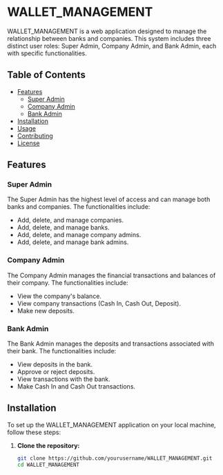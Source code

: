 # WALLET_MANAGEMENT

WALLET_MANAGEMENT is a web application designed to manage the relationship between banks and companies. This system includes three distinct user roles: Super Admin, Company Admin, and Bank Admin, each with specific functionalities.

## Table of Contents

- [Features](#features)
  - [Super Admin](#super-admin)
  - [Company Admin](#company-admin)
  - [Bank Admin](#bank-admin)
- [Installation](#installation)
- [Usage](#usage)
- [Contributing](#contributing)
- [License](#license)

## Features

### Super Admin

The Super Admin has the highest level of access and can manage both banks and companies. The functionalities include:
- Add, delete, and manage companies.
- Add, delete, and manage banks.
- Add, delete, and manage company admins.
- Add, delete, and manage bank admins.

### Company Admin

The Company Admin manages the financial transactions and balances of their company. The functionalities include:
- View the company's balance.
- View company transactions (Cash In, Cash Out, Deposit).
- Make new deposits.

### Bank Admin

The Bank Admin manages the deposits and transactions associated with their bank. The functionalities include:
- View deposits in the bank.
- Approve or reject deposits.
- View transactions with the bank.
- Make Cash In and Cash Out transactions.

## Installation

To set up the WALLET_MANAGEMENT application on your local machine, follow these steps:

1. **Clone the repository:**
   ```bash
   git clone https://github.com/yourusername/WALLET_MANAGEMENT.git
   cd WALLET_MANAGEMENT
